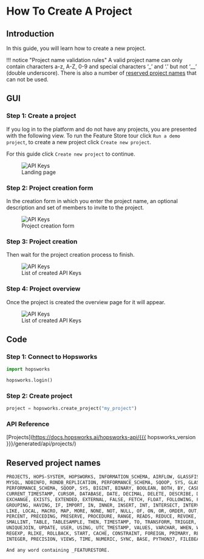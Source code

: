 # How To Create A Project

## Introduction

In this guide, you will learn how to create a new project.

!!! notice "Project name validation rules"
    A valid project name can only contain characters a-z, A-Z, 0-9 and special characters ‘_’ and ‘.’ but not ‘__’ (double underscore). There is also a number of [reserved project names](#reserved-project-names) that can not be used.

## GUI

### Step 1: Create a project

If you log in to the platform and do not have any projects, you are presented with the following view. To run the Feature Store tour click `Run a demo project`, to create a new project click `Create new project`.

For this guide click `Create new project` to continue.

<p align="center">
  <figure>
    <img src="../../../../assets/images/guides/project/no_project_list.png" alt="API Keys">
    <figcaption>Landing page</figcaption>
  </figure>
</p>

### Step 2: Project creation form

In the creation form in which you enter the project name, an optional description and set of members to invite to the project.

<p align="center">
  <figure>
    <img src="../../../../assets/images/guides/project/create_project_form.png" alt="API Keys">
    <figcaption>Project creation form</figcaption>
  </figure>
</p>

### Step 3: Project creation

Then wait for the project creation process to finish.

<p align="center">
  <figure>
    <img src="../../../../assets/images/guides/project/project_creation.gif" alt="API Keys">
    <figcaption>List of created API Keys</figcaption>
  </figure>
</p>

### Step 4: Project overview

Once the project is created the overview page for it will appear.

<p align="center">
  <figure>
    <img src="../../../../assets/images/guides/project/project_overview.png" alt="API Keys">
    <figcaption>List of created API Keys</figcaption>
  </figure>
</p>

## Code

### Step 1: Connect to Hopsworks

```python
import hopsworks

hopsworks.login()
```

### Step 2: Create project

```python
project = hopsworks.create_project("my_project")
```

### API Reference

[Projects](https://docs.hopsworks.ai/hopsworks-api/{{{ hopsworks_version }}}/generated/api/projects/)

## Reserved project names

```bash
PROJECTS, HOPS-SYSTEM, HOPSWORKS, INFORMATION_SCHEMA, AIRFLOW, GLASSFISH_TIMERS, GRAFANA, HOPS, METASTORE,
MYSQL, NDBINFO, RONDB_REPLICATION, PERFORMANCE_SCHEMA, SQOOP, SYS, GLASSFISH_TIMERS, GRAFANA, HOPS, METASTORE, MYSQL, NDBINFO,
PERFORMANCE_SCHEMA, SQOOP, SYS, BIGINT, BINARY, BOOLEAN, BOTH, BY, CASE, CAST, CHAR, COLUMN, CONF, CREATE, CROSS, CUBE, CURRENT, CURRENT_DATE,
CURRENT_TIMESTAMP, CURSOR, DATABASE, DATE, DECIMAL, DELETE, DESCRIBE, DISTINCT, DOUBLE, DROP, ELSE, END,
EXCHANGE, EXISTS, EXTENDED, EXTERNAL, FALSE, FETCH, FLOAT, FOLLOWING, FOR, FROM, FULL, FUNCTION, GRANT, GROUP,
GROUPING, HAVING, IF, IMPORT, IN, INNER, INSERT, INT, INTERSECT, INTERVAL, INTO, IS, JOIN, LATERAL, LEFT, LESS,
LIKE, LOCAL, MACRO, MAP, MORE, NONE, NOT, NULL, OF, ON, OR, ORDER, OUT, OUTER, OVER, PARTIALSCAN, PARTITION,
PERCENT, PRECEDING, PRESERVE, PROCEDURE, RANGE, READS, REDUCE, REVOKE, RIGHT, ROLLUP, ROW, ROWS, SELECT, SET,
SMALLINT, TABLE, TABLESAMPLE, THEN, TIMESTAMP, TO, TRANSFORM, TRIGGER, TRUE, TRUNCATE, UNBOUNDED, UNION,
UNIQUEJOIN, UPDATE, USER, USING, UTC_TMESTAMP, VALUES, VARCHAR, WHEN, WHERE, WINDOW, WITH, COMMIT, ONLY,
REGEXP, RLIKE, ROLLBACK, START, CACHE, CONSTRAINT, FOREIGN, PRIMARY, REFERENCES, DAYOFWEEK, EXTRACT, FLOOR,
INTEGER, PRECISION, VIEWS, TIME, NUMERIC, SYNC, BASE, PYTHON37, FILEBEAT.

And any word containing _FEATURESTORE.
```
